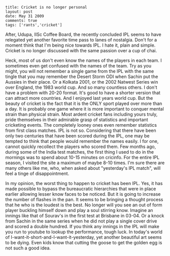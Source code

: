 ```
title: Cricket is no longer personal
layout: post
date: May 31 2009
comments: true
tags: ['rants','cricket']
```
After, Udupa, IISc Coffee Board, the recently concluded IPL seems to have
relegated yet another favorite time pass to lanes of nostalgia. Don't for a
moment think that I'm being nice towards IPL. I hate it, plain and simple.
Cricket is no longer discussed with the same passion over a cup of chai.  

<!-- Read more -->

Heck, most of us don't even know the names of the players in each team. I
sometimes even get confused with the names of the team. Try as you might, you
will not remember a single game from the IPL with the same tingle that you may
remember the Desert Storm ODI when Sachin put the Aussies in their place. Or a
Kolkata 2001, or the 2002 Natwest Series win over England, the 1983 world cup.
And so many countless others. I don't have a problem with 20-20 format. It's
good to have a shorter version that can attract more countries. And I enjoyed
last years world cup. But the beauty of cricket is the fact that it is the ONLY
sport played over more than a day. It is probably one game where it is more
important to conquer mental strain than physical strain. Most ardent cricket
fans including yours truly, pride themselves in their admirable grasp of
statistics and important cricketing events. The completely looney ones even
remember statistics from first class matches. IPL is not so. Considering that
there have been only two centuries that have been scored during the IPL, one
may be tempted to think that people would remember the names easily.  I for
one, cannot quickly recollect the players who scored them. Few months ago,
during some of the India test matches, the first thing I used to do in the
mornings was to spend about 10-15 minutes on cricinfo. For the entire IPL
season, I visited the site a maximum of maybe 8-10 times. I'm sure there are
many others like me, who, when asked about "yesterday's IPL match", will feel a
tinge of disappointment.

In my opinion, the worst thing to happen to cricket has been IPL.  Yes, it has
made possible to bypass the bureaucratic hierarchies that were in place earlier
allowing lesser know faces to be noticed. But it is going to increase the
number of flashes in the pan. It seems to be bringing a thought process that he
who is the loudest is the best. No longer will you see an out of form player
buckling himself down and play a soul stirring know. Imagine an innings like
that of Sourav's in the first test at Brisbane in 03-04. Or a knock from Sachin
in the same series when he did not play a single cover drive and scored a
double hundred. If you think any innings in the IPL will make you run to
youtube to lookup the performance, tough luck. In today's world of 
I-want-it-short-and-I-want-it-yesterday, yet another beautiful art seems to be
dying.  Even kids know that cutting the goose to get the golden egg is not such
a good idea.
